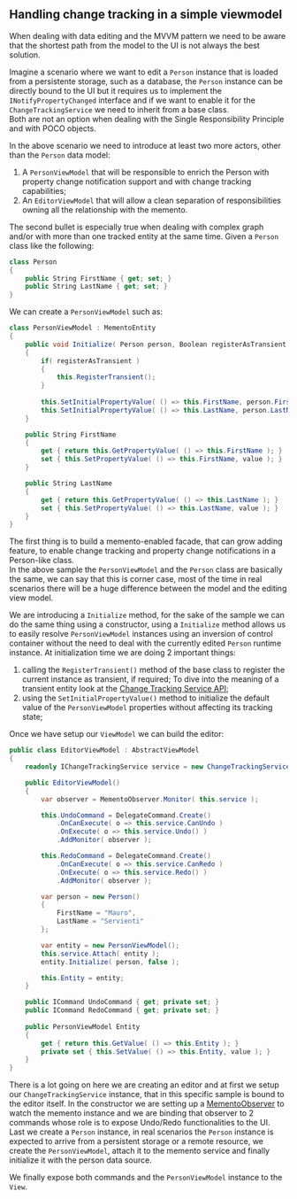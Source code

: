 ## Handling change tracking in a simple viewmodel

When dealing with data editing and the MVVM pattern we need to be aware that the shortest path from the model to the UI is not always the best solution.

Imagine a scenario where we want to edit a `Person` instance that is loaded from a persistente storage, such as a database, the `Person` instance can be directly bound to the UI but it requires us to implement the `INotifyPropertyChanged` interface and if we want to enable it for the `ChangeTrackingService` we need to inherit from a base class.  
Both are not an option when dealing with the Single Responsibility Principle and with POCO objects.

In the above scenario we need to introduce at least two more actors, other than the `Person` data model:

1. A `PersonViewModel` that will be responsible to enrich the Person with property change notification support and with change tracking capabilities;
2. An `EditorViewModel` that will allow a clean separation of responsibilities owning all the  relationship with the memento.

The second bullet is especially true when dealing with complex graph and/or with more than one tracked entity at the same time. Given a `Person` class like the following:

```csharp
class Person
{
    public String FirstName { get; set; }
    public String LastName { get; set; }
}
```

We can create a `PersonViewModel` such as:

```csharp
class PersonViewModel : MementoEntity
{
    public void Initialize( Person person, Boolean registerAsTransient )
    {
        if( registerAsTransient )
        {
            this.RegisterTransient();
        }
        
        this.SetInitialPropertyValue( () => this.FirstName, person.FirstName );
        this.SetInitialPropertyValue( () => this.LastName, person.LastName );
    }

    public String FirstName
    {
        get { return this.GetPropertyValue( () => this.FirstName ); }
        set { this.SetPropertyValue( () => this.FirstName, value ); }
    }

    public String LastName
    {
        get { return this.GetPropertyValue( () => this.LastName ); }
        set { this.SetPropertyValue( () => this.LastName, value ); }
    }
}
```

The first thing is to build a memento-enabled facade, that can grow adding feature, to enable change tracking and property change notifications in a Person-like class.  
In the above sample the `PersonViewModel` and the `Person` class are basically the same, we can say that this is corner case, most of the time in real scenarios there will be a huge difference between the model and the editing view model.

We are introducing a `Initialize` method, for the sake of the sample we can do the same thing using a constructor, using a `Initialize` method allows us to easily resolve `PersonViewModel` instances using an inversion of control container without the need to deal with the currently edited `Person` runtime instance. At initialization time we are doing 2 important things:

1. calling the `RegisterTransient()` method of the base class to register the current instance as transient, if required; To dive into the meaning of a transient entity look at the [Change Tracking Service API](/memento/change-tracking-service-api.md);
2. using the `SetInitialPropertyValue()` method to initialize the default value of the `PersonViewModel` properties without affecting its tracking state;

Once we have setup our `ViewModel` we can build the editor:

```csharp
public class EditorViewModel : AbstractViewModel
{
    readonly IChangeTrackingService service = new ChangeTrackingService();

    public EditorViewModel()
    {
        var observer = MementoObserver.Monitor( this.service );

        this.UndoCommand = DelegateCommand.Create()
            .OnCanExecute( o => this.service.CanUndo )
            .OnExecute( o => this.service.Undo() )
            .AddMonitor( observer );

        this.RedoCommand = DelegateCommand.Create()
            .OnCanExecute( o => this.service.CanRedo )
            .OnExecute( o => this.service.Redo() )
            .AddMonitor( observer );

        var person = new Person()
        {
            FirstName = "Mauro",
            LastName = "Servienti"
        };

        var entity = new PersonViewModel();
        this.service.Attach( entity );
        entity.Initialize( person, false );

        this.Entity = entity;
    }

    public ICommand UndoCommand { get; private set; }
    public ICommand RedoCommand { get; private set; }
    
    public PersonViewModel Entity
    {
        get { return this.GetValue( () => this.Entity ); }
        private set { this.SetValue( () => this.Entity, value ); }
    }
}
```

There is a lot going on here we are creating an editor and at first we setup our `ChangeTrackingService` instance, that in this specific sample is bound to the editor itself. In the constructor we are setting up a [MementoObserver](/observers/memento-observer.md) to watch the memento instance and we are binding that observer to 2 commands whose role is to expose Undo/Redo functionalities to the UI.  
Last we create a `Person` instance, in real scenarios the `Person` instance is expected to arrive from a persistent storage or a remote resource, we create the `PersonViewModel`, attach it to the memento service and finally initialize it with the person data source.

We finally expose both commands and the `PersonViewModel` instance to the `View`.

